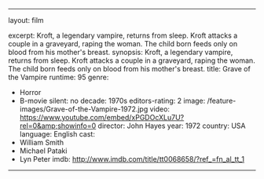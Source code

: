 ---

layout: film

excerpt: Kroft, a legendary vampire, returns from sleep. Kroft attacks a couple in a graveyard, raping the woman. The child born feeds only on blood from his mother's breast.
synopsis: Kroft, a legendary vampire, returns from sleep. Kroft attacks a couple in a graveyard, raping the woman. The child born feeds only on blood from his mother's breast.
title: Grave of the Vampire
runtime: 95
genre: 
- Horror 
- B-movie 
silent: no
decade: 1970s
editors-rating: 2
image:  /feature-images/Grave-of-the-Vampire-1972.jpg
video: https://www.youtube.com/embed/xPGDOcXLu7U?rel=0&amp;showinfo=0
director: John Hayes
year: 1972
country: USA
language: English
cast:
- William Smith
- Michael Pataki
- Lyn Peter
imdb: http://www.imdb.com/title/tt0068658/?ref_=fn_al_tt_1

--- 